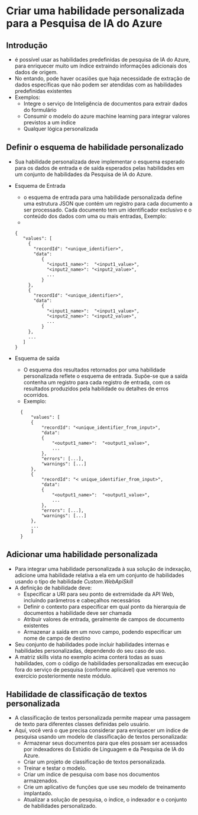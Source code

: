 # Criar uma habilidade personalizada para a Pesquisa de IA do Azure

## Introdução
- é possível usar as habilidades predefinidas de pesquisa de IA do Azure, para enriquecer muito um índice extraindo informações adicionais dos dados de origem.
- No entando, pode haver ocasiões que haja necessidade de extração de dados específicas que não podem ser atendidas com as habilidades predefinidas existentes
- Exemplos:
  - Integre o serviço de Inteligência de documentos para extrair dados do formulário
  - Consumir o modelo do azure machine learning para integrar valores previstos a um índice
  - Qualquer lógica personalizada

## Definir o esquema de habilidade personalizado

- Sua habilidade personalizada deve implementar o esquema esperado para os dados de entrada e de saída esperados pelas habilidades em um conjunto de habilidades da Pesquisa de IA do Azure.

- Esquema de Entrada
  - o esquema de entrada para uma habilidade personalizada define uma estrutura JSON que contém um registro para cada documento a ser processado. Cada documento tem um identificador exclusivo e o conteúdo dos dados com uma ou mais entradas, Exemplo:
  -
   ``` 
  {
      "values": [
        {
          "recordId": "<unique_identifier>",
          "data":
             {
               "<input1_name>":  "<input1_value>",
               "<input2_name>": "<input2_value>",
               ...
             }
        },
        {
          "recordId": "<unique_identifier>",
          "data":
             {
               "<input1_name>":  "<input1_value>",
               "<input2_name>": "<input2_value>",
               ...
             }
        },
        ...
      ]
  }
  ```

- Esquema de saída
  - O esquema dos resultados retornados por uma habilidade personalizada reflete o esquema de entrada. Supõe-se que a saída contenha um registro para cada registro de entrada, com os resultados produzidos pela habilidade ou detalhes de erros ocorridos.
  - Exemplo:
  ```
    {
        "values": [
        {
            "recordId": "<unique_identifier_from_input>",
            "data":
            {
                "<output1_name>":  "<output1_value>",
                ...
            },
            "errors": [...],
            "warnings": [...]
        },
        {
            "recordId": "< unique_identifier_from_input>",
            "data":
            {
                "<output1_name>":  "<output1_value>",
                ...
            },
            "errors": [...],
            "warnings": [...]
        },
        ...
        ]
    }
    ```

## Adicionar uma habilidade personalizada

- Para integrar uma habilidade personalizada à sua solução de indexação, adicione uma habilidade relativa a ela em um conjunto de habilidades usando o tipo de habilidade *Custom.WebApiSkill*
- A definição de habilidade deve:
  - Especificar a URI para seu ponto de extremidade da API Web, incluíndo parâmetros e cabeçalhos necessários
  - Definir o contexto para especificar em qual ponto da hierarquia de documentos a habilidade deve ser chamada
  - Atribuir valores de entrada, geralmente de campos de documento existentes
  - Armazenar a saída em um novo campo, podendo especificar um nome de campo de destino
- Seu conjunto de habilidades pode incluir habilidades internas e habilidades personalizadas, dependendo do seu caso de uso. 
- A matriz skills vista no exemplo acima conterá todas as suas habilidades, com o código de habilidades personalizadas em execução fora do serviço de pesquisa (conforme aplicável) que veremos no exercício posteriormente neste módulo.

## Habilidade de classificação de textos personalizada

- A classificação de textos personalizada permite mapear uma passagem de texto para diferentes classes definidas pelo usuário.
- Aqui, você verá o que precisa considerar para enriquecer um índice de pesquisa usando um modelo de classificação de textos personalizada:
  - Armazenar seus documentos para que eles possam ser acessados por indexadores do Estúdio de Linguagem e da Pesquisa de IA do Azure.
  - Criar um projeto de classificação de textos personalizada.
  - Treinar e testar o modelo.
  - Criar um índice de pesquisa com base nos documentos armazenados.
  - Crie um aplicativo de funções que use seu modelo de treinamento implantado.
  - Atualizar a solução de pesquisa, o índice, o indexador e o conjunto de habilidades personalizado.
